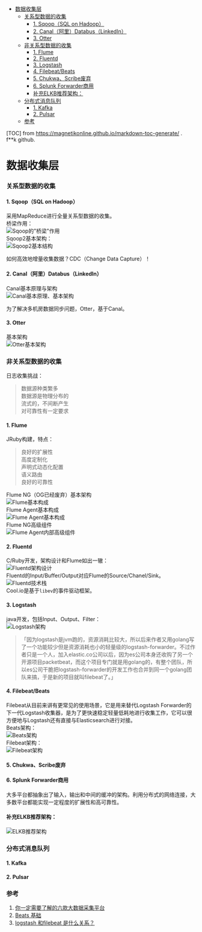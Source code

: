 - [数据收集层](#数据收集层)
	- [关系型数据的收集](#关系型数据的收集)
		- [1. Sqoop（SQL on Hadoop）](#1-sqoopsql-on-hadoop)
		- [2. Canal（阿里）Databus（LinkedIn）](#2-canal阿里databuslinkedin)
		- [3. Otter](#3-otter)
	- [非关系型数据的收集](#非关系型数据的收集)
		- [1. Flume](#1-flume)
		- [2. Fluentd](#2-fluentd)
		- [3. Logstash](#3-logstash)
		- [4. Filebeat/Beats](#4-filebeatbeats)
		- [5. Chukwa、Scribe废弃](#5-chukwascribe废弃)
		- [6. Splunk Forwarder商用](#6-splunk-forwarder商用)
		- [补充ELKB推荐架构：](#补充elkb推荐架构)
	- [分布式消息队列](#分布式消息队列)
		- [1. Kafka](#1-kafka)
		- [2. Pulsar](#2-pulsar)
	- [参考](#参考)

[TOC] from https://magnetikonline.github.io/markdown-toc-generate/ .  
f**k github.  

# 数据收集层

### 关系型数据的收集

#### 1. Sqoop（SQL on Hadoop）  
采用MapReduce进行全量关系型数据的收集。  
桥梁作用：  
![Sqoop的"桥梁"作用](../img/img02.png)  
Sqoop2基本架构：  
![Sqoop2基本结构](../img/img03.png)  

如何高效地增量收集数据？CDC（Change Data Capture）！  

#### 2. Canal（阿里）Databus（LinkedIn）
Canal基本原理与架构  
![Canal基本原理、基本架构](../img/img04.png)  

为了解决多机房数据同步问题，Otter，基于Canal。  

#### 3. Otter
基本架构  
![Otter基本架构](../img/img05.png)  

### 非关系型数据的收集

日志收集挑战：  
> 数据源种类繁多  
> 数据源是物理分布的  
> 流式的，不间断产生  
> 对可靠性有一定要求  

#### 1. Flume
JRuby构建，特点：  
> 良好的扩展性  
> 高度定制化  
> 声明式动态化配置  
> 语义路由  
> 良好的可靠性  

Flume NG（OG已经废弃）基本架构  
![Flume基本构成](../img/img06.png)  
Flume Agent基本构成  
![Flume Agent基本构成](../img/img07.png)  
Flume NG高级组件  
![Flume Agent内部高级组件](../img/img08.png)  

#### 2. Fluentd
C/Ruby开发，架构设计和Flume如出一辙：  
![Fluentd架构设计](../img/img09.jpeg)  
Fluentd的Input/Buffer/Output对应Flume的Source/Chanel/Sink。  
![Fluentd技术栈](../img/img10.jpeg)  
Cool.io是基于`libev`的事件驱动框架。  

#### 3. Logstash
java开发，包括Input、Output、Filter：  
![Logstash架构](../img/img11.jpeg)  

> 「因为logstash是jvm跑的，资源消耗比较大，所以后来作者又用golang写了一个功能较少但是资源消耗也小的轻量级的logstash-forwarder。不过作者只是一个人，加入elastic.co公司以后，因为es公司本身还收购了另一个开源项目packetbeat，而这个项目专门就是用golang的，有整个团队，所以es公司干脆把logstash-forwarder的开发工作也合并到同一个golang团队来搞，于是新的项目就叫filebeat了。」  

#### 4. Filebeat/Beats
Filebeat从目前来讲有更常见的使用场景，它是用来替代Logstash Forwarder的下一代Logstash收集器，是为了更快速稳定轻量低耗地进行收集工作，它可以很方便地与Logstash还有直接与Elasticsearch进行对接。  
Beats架构：  
![Beats架构](../img/img12.png)  
Filebeat架构：  
![Filebeat架构](../img/img13.png)  

#### 5. Chukwa、Scribe废弃  

#### 6. Splunk Forwarder商用

大多平台都抽象出了输入，输出和中间的缓冲的架构。利用分布式的网络连接，大多数平台都能实现一定程度的扩展性和高可靠性。  

#### 补充ELKB推荐架构：  
![ELKB推荐架构](../img/img14.jpg)  

### 分布式消息队列

#### 1. Kafka

#### 2. Pulsar

### 参考
1. [你一定需要了解的六款大数据采集平台](https://cloud.tencent.com/developer/article/1142484)
2. [Beats 基础](http://soft.dog/2015/12/24/beats-basic/)
3. [logstash 和filebeat 是什么关系？](https://www.zhihu.com/question/54058964)
